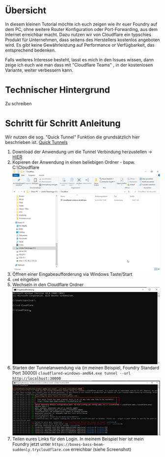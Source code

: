 # Übersicht 
In diesem kleinen Tutorial möchte ich euch zeigen wie ihr euer Foundry auf dem PC, ohne weitere Router Konfiguration oder Port-Forwarding, aus dem Internet erreichbar macht.
Dazu nutzen wir von Cloudflare ein typschies Produkt für Unternehmen, dass seitens des Herstellers kostenlos angeboten wird.
Es gibt keine Gewährleistung auf Performance or Verfügbarkeit, das entsprechend bedenken. 

Falls weiteres Interesse besteht, lasst es mich in den Issues wissen, dann zeige ich euch wie man dass mit "Cloudflare Teams" , in der kostenlosen Variante, weiter verbessern kann.

# Technischer Hintergrund
Zu schreiben


# Schritt für Schritt Anleitung

Wir nutzen die sog. "Quick Tunnel" Funktion die grundsätzlich hier beschrieben ist. [Quick Tunnels](https://developers.cloudflare.com/cloudflare-one/connections/connect-apps/run-tunnel/trycloudflare)

1. Download der Anwendung um die Tunnel Verbindung herzustellen -> [HIER](https://github.com/cloudflare/cloudflared/releases/latest/download/cloudflared-windows-amd64.exe)
2. Kopieren der Anwendung in einen beliebigen Ordner - bspw. C:\Cloudflare
![Explorer Übersicht](/Windows_Explorer.jpg)
3. Öffnen einer Eingabeaufforderung via Windows Taste/Start
4. `cmd` eingeben
5. Wechseln in den Cloudflare Ordner 
![CMD Ordner](/CMD-Folder.jpg)
6. Starten der Tunnelanwendung via (in meinen Beispiel, Foundry Standard Port 30000)
`cloudflared-windows-amd64.exe tunnel --url http://localhost:30000`
![Tunnel Setup](/CF-Tunnel-setup.jpg)
7. Teilen eures Links für den Login. In meinem Beispiel hier ist mein Foundry jetzt unter `https://boxes-bass-beam-suddenly.trycloudflare.com` erreichbar (siehe Screenshot)
